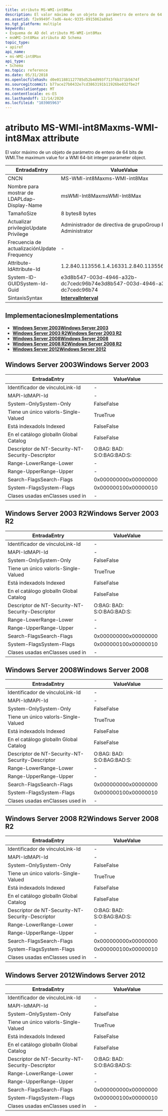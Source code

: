 ```yaml
---
title: atributo MS-WMI-int8Max
description: El valor máximo de un objeto de parámetro de entero de 64 bits de WMI.
ms.assetid: f2e9949f-7ad6-4e4c-9335-8915062a89a5
ms.tgt_platform: multiple
keywords:
- Esquema de AD del atributo MS-WMI-int8Max
- msWMI-Int8Max atributo AD Schema
topic_type:
- apiref
api_name:
- ms-WMI-int8Max
api_type:
- Schema
ms.topic: reference
ms.date: 05/31/2018
ms.openlocfilehash: d0e011881127785d52b4d993f713f6b371b5674f
ms.sourcegitcommit: b77ace27b0432e7cd3863191b11926be032fbe2f
ms.translationtype: MT
ms.contentlocale: es-ES
ms.lasthandoff: 12/14/2020
ms.locfileid: "103905963"
---
```

# <a name="ms-wmi-int8max-attribute"></a><span data-ttu-id="d5f5c-105">atributo MS-WMI-int8Max</span><span class="sxs-lookup"><span data-stu-id="d5f5c-105">ms-WMI-int8Max attribute</span></span>

<span data-ttu-id="d5f5c-106">El valor máximo de un objeto de parámetro de entero de 64 bits de WMI.</span><span class="sxs-lookup"><span data-stu-id="d5f5c-106">The maximum value for a WMI 64-bit integer parameter object.</span></span>



| <span data-ttu-id="d5f5c-107">Entrada</span><span class="sxs-lookup"><span data-stu-id="d5f5c-107">Entry</span></span> | <span data-ttu-id="d5f5c-108">Value</span><span class="sxs-lookup"><span data-stu-id="d5f5c-108">Value</span></span> |
|-------------------|--------------------------------------|
| <span data-ttu-id="d5f5c-109">CN</span><span class="sxs-lookup"><span data-stu-id="d5f5c-109">CN</span></span>                | <span data-ttu-id="d5f5c-110">MS-WMI-int8Max</span><span class="sxs-lookup"><span data-stu-id="d5f5c-110">ms-WMI-int8Max</span></span>                       |
| <span data-ttu-id="d5f5c-111">Nombre para mostrar de LDAP</span><span class="sxs-lookup"><span data-stu-id="d5f5c-111">Ldap-Display-Name</span></span> | <span data-ttu-id="d5f5c-112">msWMI-Int8Max</span><span class="sxs-lookup"><span data-stu-id="d5f5c-112">msWMI-Int8Max</span></span>                        |
| <span data-ttu-id="d5f5c-113">Tamaño</span><span class="sxs-lookup"><span data-stu-id="d5f5c-113">Size</span></span>              | <span data-ttu-id="d5f5c-114">8 bytes</span><span class="sxs-lookup"><span data-stu-id="d5f5c-114">8 bytes</span></span>                              |
| <span data-ttu-id="d5f5c-115">Actualizar privilegio</span><span class="sxs-lookup"><span data-stu-id="d5f5c-115">Update Privilege</span></span>  | <span data-ttu-id="d5f5c-116">Administrador de directiva de grupo</span><span class="sxs-lookup"><span data-stu-id="d5f5c-116">Group Policy Administrator</span></span>           |
| <span data-ttu-id="d5f5c-117">Frecuencia de actualización</span><span class="sxs-lookup"><span data-stu-id="d5f5c-117">Update Frequency</span></span>  | \-                                   |
| <span data-ttu-id="d5f5c-118">Attribute-Id</span><span class="sxs-lookup"><span data-stu-id="d5f5c-118">Attribute-Id</span></span>      | <span data-ttu-id="d5f5c-119">1.2.840.113556.1.4.1633</span><span class="sxs-lookup"><span data-stu-id="d5f5c-119">1.2.840.113556.1.4.1633</span></span>              |
| <span data-ttu-id="d5f5c-120">System-ID-GUID</span><span class="sxs-lookup"><span data-stu-id="d5f5c-120">System-Id-Guid</span></span>    | <span data-ttu-id="d5f5c-121">e3d8b547-003d-4946-a32b-dc7cedc96b74</span><span class="sxs-lookup"><span data-stu-id="d5f5c-121">e3d8b547-003d-4946-a32b-dc7cedc96b74</span></span> |
| <span data-ttu-id="d5f5c-122">Sintaxis</span><span class="sxs-lookup"><span data-stu-id="d5f5c-122">Syntax</span></span>            | [<span data-ttu-id="d5f5c-123">**Interval**</span><span class="sxs-lookup"><span data-stu-id="d5f5c-123">**Interval**</span></span>](s-interval.md)       |



## <a name="implementations"></a><span data-ttu-id="d5f5c-124">Implementaciones</span><span class="sxs-lookup"><span data-stu-id="d5f5c-124">Implementations</span></span>

-   [<span data-ttu-id="d5f5c-125">**Windows Server 2003**</span><span class="sxs-lookup"><span data-stu-id="d5f5c-125">**Windows Server 2003**</span></span>](#windows-server-2003)
-   [<span data-ttu-id="d5f5c-126">**Windows Server 2003 R2**</span><span class="sxs-lookup"><span data-stu-id="d5f5c-126">**Windows Server 2003 R2**</span></span>](#windows-server-2003-r2)
-   [<span data-ttu-id="d5f5c-127">**Windows Server 2008**</span><span class="sxs-lookup"><span data-stu-id="d5f5c-127">**Windows Server 2008**</span></span>](#windows-server-2008)
-   [<span data-ttu-id="d5f5c-128">**Windows Server 2008 R2**</span><span class="sxs-lookup"><span data-stu-id="d5f5c-128">**Windows Server 2008 R2**</span></span>](#windows-server-2008-r2)
-   [<span data-ttu-id="d5f5c-129">**Windows Server 2012**</span><span class="sxs-lookup"><span data-stu-id="d5f5c-129">**Windows Server 2012**</span></span>](#windows-server-2012)

## <a name="windows-server-2003"></a><span data-ttu-id="d5f5c-130">Windows Server 2003</span><span class="sxs-lookup"><span data-stu-id="d5f5c-130">Windows Server 2003</span></span>



| <span data-ttu-id="d5f5c-131">Entrada</span><span class="sxs-lookup"><span data-stu-id="d5f5c-131">Entry</span></span> | <span data-ttu-id="d5f5c-132">Value</span><span class="sxs-lookup"><span data-stu-id="d5f5c-132">Value</span></span> |
|------------------------|--------------|
| <span data-ttu-id="d5f5c-133">Identificador de vínculo</span><span class="sxs-lookup"><span data-stu-id="d5f5c-133">Link-Id</span></span>                | \-           |
| <span data-ttu-id="d5f5c-134">MAPI-Id</span><span class="sxs-lookup"><span data-stu-id="d5f5c-134">MAPI-Id</span></span>                | \-           |
| <span data-ttu-id="d5f5c-135">System-Only</span><span class="sxs-lookup"><span data-stu-id="d5f5c-135">System-Only</span></span>            | <span data-ttu-id="d5f5c-136">False</span><span class="sxs-lookup"><span data-stu-id="d5f5c-136">False</span></span>        |
| <span data-ttu-id="d5f5c-137">Tiene un único valor</span><span class="sxs-lookup"><span data-stu-id="d5f5c-137">Is-Single-Valued</span></span>       | <span data-ttu-id="d5f5c-138">True</span><span class="sxs-lookup"><span data-stu-id="d5f5c-138">True</span></span>         |
| <span data-ttu-id="d5f5c-139">Está indexado</span><span class="sxs-lookup"><span data-stu-id="d5f5c-139">Is Indexed</span></span>             | <span data-ttu-id="d5f5c-140">False</span><span class="sxs-lookup"><span data-stu-id="d5f5c-140">False</span></span>        |
| <span data-ttu-id="d5f5c-141">En el catálogo global</span><span class="sxs-lookup"><span data-stu-id="d5f5c-141">In Global Catalog</span></span>      | <span data-ttu-id="d5f5c-142">False</span><span class="sxs-lookup"><span data-stu-id="d5f5c-142">False</span></span>        |
| <span data-ttu-id="d5f5c-143">Descriptor de NT-Security-</span><span class="sxs-lookup"><span data-stu-id="d5f5c-143">NT-Security-Descriptor</span></span> | <span data-ttu-id="d5f5c-144">O:BAG: BAD: S:</span><span class="sxs-lookup"><span data-stu-id="d5f5c-144">O:BAG:BAD:S:</span></span> |
| <span data-ttu-id="d5f5c-145">Range-Lower</span><span class="sxs-lookup"><span data-stu-id="d5f5c-145">Range-Lower</span></span>            | \-           |
| <span data-ttu-id="d5f5c-146">Range-Upper</span><span class="sxs-lookup"><span data-stu-id="d5f5c-146">Range-Upper</span></span>            | \-           |
| <span data-ttu-id="d5f5c-147">Search-Flags</span><span class="sxs-lookup"><span data-stu-id="d5f5c-147">Search-Flags</span></span>           | <span data-ttu-id="d5f5c-148">0x00000000</span><span class="sxs-lookup"><span data-stu-id="d5f5c-148">0x00000000</span></span>   |
| <span data-ttu-id="d5f5c-149">System-Flags</span><span class="sxs-lookup"><span data-stu-id="d5f5c-149">System-Flags</span></span>           | <span data-ttu-id="d5f5c-150">0x00000010</span><span class="sxs-lookup"><span data-stu-id="d5f5c-150">0x00000010</span></span>   |
| <span data-ttu-id="d5f5c-151">Clases usadas en</span><span class="sxs-lookup"><span data-stu-id="d5f5c-151">Classes used in</span></span>        | \-           |



## <a name="windows-server-2003-r2"></a><span data-ttu-id="d5f5c-152">Windows Server 2003 R2</span><span class="sxs-lookup"><span data-stu-id="d5f5c-152">Windows Server 2003 R2</span></span>



| <span data-ttu-id="d5f5c-153">Entrada</span><span class="sxs-lookup"><span data-stu-id="d5f5c-153">Entry</span></span> | <span data-ttu-id="d5f5c-154">Value</span><span class="sxs-lookup"><span data-stu-id="d5f5c-154">Value</span></span> |
|------------------------|--------------|
| <span data-ttu-id="d5f5c-155">Identificador de vínculo</span><span class="sxs-lookup"><span data-stu-id="d5f5c-155">Link-Id</span></span>                | \-           |
| <span data-ttu-id="d5f5c-156">MAPI-Id</span><span class="sxs-lookup"><span data-stu-id="d5f5c-156">MAPI-Id</span></span>                | \-           |
| <span data-ttu-id="d5f5c-157">System-Only</span><span class="sxs-lookup"><span data-stu-id="d5f5c-157">System-Only</span></span>            | <span data-ttu-id="d5f5c-158">False</span><span class="sxs-lookup"><span data-stu-id="d5f5c-158">False</span></span>        |
| <span data-ttu-id="d5f5c-159">Tiene un único valor</span><span class="sxs-lookup"><span data-stu-id="d5f5c-159">Is-Single-Valued</span></span>       | <span data-ttu-id="d5f5c-160">True</span><span class="sxs-lookup"><span data-stu-id="d5f5c-160">True</span></span>         |
| <span data-ttu-id="d5f5c-161">Está indexado</span><span class="sxs-lookup"><span data-stu-id="d5f5c-161">Is Indexed</span></span>             | <span data-ttu-id="d5f5c-162">False</span><span class="sxs-lookup"><span data-stu-id="d5f5c-162">False</span></span>        |
| <span data-ttu-id="d5f5c-163">En el catálogo global</span><span class="sxs-lookup"><span data-stu-id="d5f5c-163">In Global Catalog</span></span>      | <span data-ttu-id="d5f5c-164">False</span><span class="sxs-lookup"><span data-stu-id="d5f5c-164">False</span></span>        |
| <span data-ttu-id="d5f5c-165">Descriptor de NT-Security-</span><span class="sxs-lookup"><span data-stu-id="d5f5c-165">NT-Security-Descriptor</span></span> | <span data-ttu-id="d5f5c-166">O:BAG: BAD: S:</span><span class="sxs-lookup"><span data-stu-id="d5f5c-166">O:BAG:BAD:S:</span></span> |
| <span data-ttu-id="d5f5c-167">Range-Lower</span><span class="sxs-lookup"><span data-stu-id="d5f5c-167">Range-Lower</span></span>            | \-           |
| <span data-ttu-id="d5f5c-168">Range-Upper</span><span class="sxs-lookup"><span data-stu-id="d5f5c-168">Range-Upper</span></span>            | \-           |
| <span data-ttu-id="d5f5c-169">Search-Flags</span><span class="sxs-lookup"><span data-stu-id="d5f5c-169">Search-Flags</span></span>           | <span data-ttu-id="d5f5c-170">0x00000000</span><span class="sxs-lookup"><span data-stu-id="d5f5c-170">0x00000000</span></span>   |
| <span data-ttu-id="d5f5c-171">System-Flags</span><span class="sxs-lookup"><span data-stu-id="d5f5c-171">System-Flags</span></span>           | <span data-ttu-id="d5f5c-172">0x00000010</span><span class="sxs-lookup"><span data-stu-id="d5f5c-172">0x00000010</span></span>   |
| <span data-ttu-id="d5f5c-173">Clases usadas en</span><span class="sxs-lookup"><span data-stu-id="d5f5c-173">Classes used in</span></span>        | \-           |



## <a name="windows-server-2008"></a><span data-ttu-id="d5f5c-174">Windows Server 2008</span><span class="sxs-lookup"><span data-stu-id="d5f5c-174">Windows Server 2008</span></span>



| <span data-ttu-id="d5f5c-175">Entrada</span><span class="sxs-lookup"><span data-stu-id="d5f5c-175">Entry</span></span> | <span data-ttu-id="d5f5c-176">Value</span><span class="sxs-lookup"><span data-stu-id="d5f5c-176">Value</span></span> |
|------------------------|--------------|
| <span data-ttu-id="d5f5c-177">Identificador de vínculo</span><span class="sxs-lookup"><span data-stu-id="d5f5c-177">Link-Id</span></span>                | \-           |
| <span data-ttu-id="d5f5c-178">MAPI-Id</span><span class="sxs-lookup"><span data-stu-id="d5f5c-178">MAPI-Id</span></span>                | \-           |
| <span data-ttu-id="d5f5c-179">System-Only</span><span class="sxs-lookup"><span data-stu-id="d5f5c-179">System-Only</span></span>            | <span data-ttu-id="d5f5c-180">False</span><span class="sxs-lookup"><span data-stu-id="d5f5c-180">False</span></span>        |
| <span data-ttu-id="d5f5c-181">Tiene un único valor</span><span class="sxs-lookup"><span data-stu-id="d5f5c-181">Is-Single-Valued</span></span>       | <span data-ttu-id="d5f5c-182">True</span><span class="sxs-lookup"><span data-stu-id="d5f5c-182">True</span></span>         |
| <span data-ttu-id="d5f5c-183">Está indexado</span><span class="sxs-lookup"><span data-stu-id="d5f5c-183">Is Indexed</span></span>             | <span data-ttu-id="d5f5c-184">False</span><span class="sxs-lookup"><span data-stu-id="d5f5c-184">False</span></span>        |
| <span data-ttu-id="d5f5c-185">En el catálogo global</span><span class="sxs-lookup"><span data-stu-id="d5f5c-185">In Global Catalog</span></span>      | <span data-ttu-id="d5f5c-186">False</span><span class="sxs-lookup"><span data-stu-id="d5f5c-186">False</span></span>        |
| <span data-ttu-id="d5f5c-187">Descriptor de NT-Security-</span><span class="sxs-lookup"><span data-stu-id="d5f5c-187">NT-Security-Descriptor</span></span> | <span data-ttu-id="d5f5c-188">O:BAG: BAD: S:</span><span class="sxs-lookup"><span data-stu-id="d5f5c-188">O:BAG:BAD:S:</span></span> |
| <span data-ttu-id="d5f5c-189">Range-Lower</span><span class="sxs-lookup"><span data-stu-id="d5f5c-189">Range-Lower</span></span>            | \-           |
| <span data-ttu-id="d5f5c-190">Range-Upper</span><span class="sxs-lookup"><span data-stu-id="d5f5c-190">Range-Upper</span></span>            | \-           |
| <span data-ttu-id="d5f5c-191">Search-Flags</span><span class="sxs-lookup"><span data-stu-id="d5f5c-191">Search-Flags</span></span>           | <span data-ttu-id="d5f5c-192">0x00000000</span><span class="sxs-lookup"><span data-stu-id="d5f5c-192">0x00000000</span></span>   |
| <span data-ttu-id="d5f5c-193">System-Flags</span><span class="sxs-lookup"><span data-stu-id="d5f5c-193">System-Flags</span></span>           | <span data-ttu-id="d5f5c-194">0x00000010</span><span class="sxs-lookup"><span data-stu-id="d5f5c-194">0x00000010</span></span>   |
| <span data-ttu-id="d5f5c-195">Clases usadas en</span><span class="sxs-lookup"><span data-stu-id="d5f5c-195">Classes used in</span></span>        | \-           |



## <a name="windows-server-2008-r2"></a><span data-ttu-id="d5f5c-196">Windows Server 2008 R2</span><span class="sxs-lookup"><span data-stu-id="d5f5c-196">Windows Server 2008 R2</span></span>



| <span data-ttu-id="d5f5c-197">Entrada</span><span class="sxs-lookup"><span data-stu-id="d5f5c-197">Entry</span></span> | <span data-ttu-id="d5f5c-198">Value</span><span class="sxs-lookup"><span data-stu-id="d5f5c-198">Value</span></span> |
|------------------------|--------------|
| <span data-ttu-id="d5f5c-199">Identificador de vínculo</span><span class="sxs-lookup"><span data-stu-id="d5f5c-199">Link-Id</span></span>                | \-           |
| <span data-ttu-id="d5f5c-200">MAPI-Id</span><span class="sxs-lookup"><span data-stu-id="d5f5c-200">MAPI-Id</span></span>                | \-           |
| <span data-ttu-id="d5f5c-201">System-Only</span><span class="sxs-lookup"><span data-stu-id="d5f5c-201">System-Only</span></span>            | <span data-ttu-id="d5f5c-202">False</span><span class="sxs-lookup"><span data-stu-id="d5f5c-202">False</span></span>        |
| <span data-ttu-id="d5f5c-203">Tiene un único valor</span><span class="sxs-lookup"><span data-stu-id="d5f5c-203">Is-Single-Valued</span></span>       | <span data-ttu-id="d5f5c-204">True</span><span class="sxs-lookup"><span data-stu-id="d5f5c-204">True</span></span>         |
| <span data-ttu-id="d5f5c-205">Está indexado</span><span class="sxs-lookup"><span data-stu-id="d5f5c-205">Is Indexed</span></span>             | <span data-ttu-id="d5f5c-206">False</span><span class="sxs-lookup"><span data-stu-id="d5f5c-206">False</span></span>        |
| <span data-ttu-id="d5f5c-207">En el catálogo global</span><span class="sxs-lookup"><span data-stu-id="d5f5c-207">In Global Catalog</span></span>      | <span data-ttu-id="d5f5c-208">False</span><span class="sxs-lookup"><span data-stu-id="d5f5c-208">False</span></span>        |
| <span data-ttu-id="d5f5c-209">Descriptor de NT-Security-</span><span class="sxs-lookup"><span data-stu-id="d5f5c-209">NT-Security-Descriptor</span></span> | <span data-ttu-id="d5f5c-210">O:BAG: BAD: S:</span><span class="sxs-lookup"><span data-stu-id="d5f5c-210">O:BAG:BAD:S:</span></span> |
| <span data-ttu-id="d5f5c-211">Range-Lower</span><span class="sxs-lookup"><span data-stu-id="d5f5c-211">Range-Lower</span></span>            | \-           |
| <span data-ttu-id="d5f5c-212">Range-Upper</span><span class="sxs-lookup"><span data-stu-id="d5f5c-212">Range-Upper</span></span>            | \-           |
| <span data-ttu-id="d5f5c-213">Search-Flags</span><span class="sxs-lookup"><span data-stu-id="d5f5c-213">Search-Flags</span></span>           | <span data-ttu-id="d5f5c-214">0x00000000</span><span class="sxs-lookup"><span data-stu-id="d5f5c-214">0x00000000</span></span>   |
| <span data-ttu-id="d5f5c-215">System-Flags</span><span class="sxs-lookup"><span data-stu-id="d5f5c-215">System-Flags</span></span>           | <span data-ttu-id="d5f5c-216">0x00000010</span><span class="sxs-lookup"><span data-stu-id="d5f5c-216">0x00000010</span></span>   |
| <span data-ttu-id="d5f5c-217">Clases usadas en</span><span class="sxs-lookup"><span data-stu-id="d5f5c-217">Classes used in</span></span>        | \-           |



## <a name="windows-server-2012"></a><span data-ttu-id="d5f5c-218">Windows Server 2012</span><span class="sxs-lookup"><span data-stu-id="d5f5c-218">Windows Server 2012</span></span>



| <span data-ttu-id="d5f5c-219">Entrada</span><span class="sxs-lookup"><span data-stu-id="d5f5c-219">Entry</span></span> | <span data-ttu-id="d5f5c-220">Value</span><span class="sxs-lookup"><span data-stu-id="d5f5c-220">Value</span></span> |
|------------------------|--------------|
| <span data-ttu-id="d5f5c-221">Identificador de vínculo</span><span class="sxs-lookup"><span data-stu-id="d5f5c-221">Link-Id</span></span>                | \-           |
| <span data-ttu-id="d5f5c-222">MAPI-Id</span><span class="sxs-lookup"><span data-stu-id="d5f5c-222">MAPI-Id</span></span>                | \-           |
| <span data-ttu-id="d5f5c-223">System-Only</span><span class="sxs-lookup"><span data-stu-id="d5f5c-223">System-Only</span></span>            | <span data-ttu-id="d5f5c-224">False</span><span class="sxs-lookup"><span data-stu-id="d5f5c-224">False</span></span>        |
| <span data-ttu-id="d5f5c-225">Tiene un único valor</span><span class="sxs-lookup"><span data-stu-id="d5f5c-225">Is-Single-Valued</span></span>       | <span data-ttu-id="d5f5c-226">True</span><span class="sxs-lookup"><span data-stu-id="d5f5c-226">True</span></span>         |
| <span data-ttu-id="d5f5c-227">Está indexado</span><span class="sxs-lookup"><span data-stu-id="d5f5c-227">Is Indexed</span></span>             | <span data-ttu-id="d5f5c-228">False</span><span class="sxs-lookup"><span data-stu-id="d5f5c-228">False</span></span>        |
| <span data-ttu-id="d5f5c-229">En el catálogo global</span><span class="sxs-lookup"><span data-stu-id="d5f5c-229">In Global Catalog</span></span>      | <span data-ttu-id="d5f5c-230">False</span><span class="sxs-lookup"><span data-stu-id="d5f5c-230">False</span></span>        |
| <span data-ttu-id="d5f5c-231">Descriptor de NT-Security-</span><span class="sxs-lookup"><span data-stu-id="d5f5c-231">NT-Security-Descriptor</span></span> | <span data-ttu-id="d5f5c-232">O:BAG: BAD: S:</span><span class="sxs-lookup"><span data-stu-id="d5f5c-232">O:BAG:BAD:S:</span></span> |
| <span data-ttu-id="d5f5c-233">Range-Lower</span><span class="sxs-lookup"><span data-stu-id="d5f5c-233">Range-Lower</span></span>            | \-           |
| <span data-ttu-id="d5f5c-234">Range-Upper</span><span class="sxs-lookup"><span data-stu-id="d5f5c-234">Range-Upper</span></span>            | \-           |
| <span data-ttu-id="d5f5c-235">Search-Flags</span><span class="sxs-lookup"><span data-stu-id="d5f5c-235">Search-Flags</span></span>           | <span data-ttu-id="d5f5c-236">0x00000000</span><span class="sxs-lookup"><span data-stu-id="d5f5c-236">0x00000000</span></span>   |
| <span data-ttu-id="d5f5c-237">System-Flags</span><span class="sxs-lookup"><span data-stu-id="d5f5c-237">System-Flags</span></span>           | <span data-ttu-id="d5f5c-238">0x00000010</span><span class="sxs-lookup"><span data-stu-id="d5f5c-238">0x00000010</span></span>   |
| <span data-ttu-id="d5f5c-239">Clases usadas en</span><span class="sxs-lookup"><span data-stu-id="d5f5c-239">Classes used in</span></span>        | \-           |



 

 




